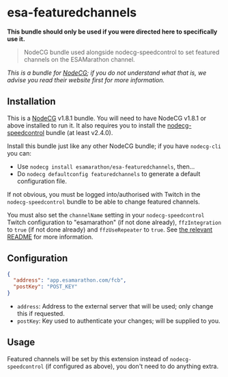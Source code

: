 # esa-featuredchannels

**This bundle should only be used if you were directed here to specifically use it.**

> NodeCG bundle used alongside nodecg-speedcontrol to set featured channels on the ESAMarathon channel.

*This is a bundle for [NodeCG](https://nodecg.dev); if you do not understand what that is, we advise you read their website first for more information.*

## Installation

This is a [NodeCG](https://nodecg.dev) v1.8.1 bundle. You will need to have NodeCG v1.8.1 or above installed to run it. It also requires you to install the [nodecg-speedcontrol](https://github.com/speedcontrol/nodecg-speedcontrol) bundle (at least v2.4.0).

Install this bundle just like any other NodeCG bundle; if you have `nodecg-cli` you can:
- Use `nodecg install esamarathon/esa-featuredchannels`, then...
- Do `nodecg defaultconfig featuredchannels` to generate a default configuration file.

If not obvious, you must be logged into/authorised with Twitch in the `nodecg-speedcontrol` bundle to be able to change featured channels.

You must also set the `channelName` setting in your `nodecg-speedcontrol` Twitch configuration to "esamarathon" (if not done already), `ffzIntegration` to `true` (if not done already) and `ffzUseRepeater` to `true`. See [the relevant README](https://github.com/speedcontrol/nodecg-speedcontrol/blob/master/READMES/Configuration.md#twitch) for more information.

## Configuration

```json
{
  "address": "app.esamarathon.com/fcb",
  "postKey": "POST_KEY"
}
```

- `address`: Address to the external server that will be used; only change this if requested.
- `postKey`: Key used to authenticate your changes; will be supplied to you.

## Usage

Featured channels will be set by this extension instead of `nodecg-speedcontrol` (if configured as above), you don't need to do anything extra.

